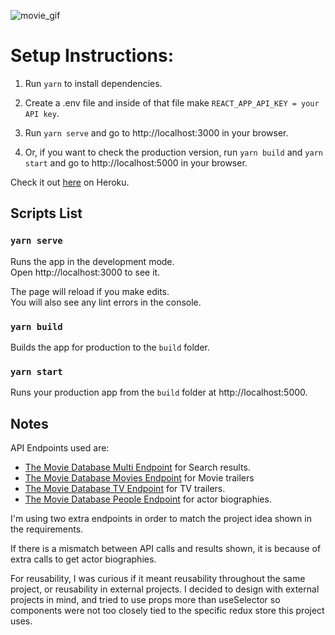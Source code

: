 ![movie_gif](https://user-images.githubusercontent.com/37863665/81165326-c2a64b80-8fcc-11ea-9f01-dc56529882b1.gif)


# Setup Instructions:

1. Run `yarn` to install dependencies.

2. Create a .env file and inside of that file make `REACT_APP_API_KEY = your API key`.

3. Run `yarn serve` and go to http://localhost:3000 in your browser.

4. Or, if you want to check the production version, run `yarn build` and `yarn start` and go to http://localhost:5000 in your browser.

Check it out [here](https://movie-widget.herokuapp.com/) on Heroku.

## Scripts List

### `yarn serve`

Runs the app in the development mode.<br />
Open http://localhost:3000 to see it.

The page will reload if you make edits.<br />
You will also see any lint errors in the console.

### `yarn build`

Builds the app for production to the `build` folder.<br />

### `yarn start`

Runs your production app from the `build` folder at http://localhost:5000.

## Notes

API Endpoints used are:

- [The Movie Database Multi Endpoint](https://developers.themoviedb.org/3/search/multi-search) for Search results.
- [The Movie Database Movies Endpoint](https://developers.themoviedb.org/3/movies/get-movie-videos) for Movie trailers
- [The Movie Database TV Endpoint](https://developers.themoviedb.org/3/tv/get-tv-videos) for TV trailers.
- [The Movie Database People Endpoint](https://developers.themoviedb.org/3/people/get-person-details) for actor biographies.

I'm using two extra endpoints in order to match the project idea shown in the requirements.

If there is a mismatch between API calls and results shown, it is because of extra calls to get actor biographies.

For reusability, I was curious if it meant reusability throughout the same project, or reusability in external projects. I decided to design with external projects in mind, and tried to use props more than useSelector so components were not too closely tied to the specific redux store this project uses.
